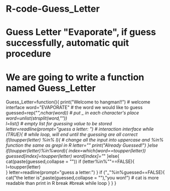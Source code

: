 # R-code-Guess_Letter
# Guess Letter "Evaporate", if guess successfully, automatic quit procedure
# We are going to write a function named Guess_Letter
Guess_Letter=function(){
  print("Welcome to hangman!!")     # welcome interface
  word="EVAPORATE"                  # the word we would like to guess
  guessed=rep("_",nchar(word))      # put _ in each character's place
  word=unlist(strsplit(word,""))    
  l=list()                          # empty list for guessing value to be stored
  letter=readline(prompt="guess a letter: ")  # interaction interface
  while (TRUE){                               # while loop, will end until the guessing are all correct
      if(toupper(letter) %in% l){             # change all the input into uppercase and %in% function the same as grepl in R
        letter=""
        print("Already Guessed!")
      }else if(toupper(letter)%in%word){
        index=which(word==toupper(letter))
        guessed[index]=toupper(letter)
        word[index]="_" 
      }else{
          cat(paste(guessed,collapse = ""))
          if (letter%in%""==FALSE){
            l=toupper(letter)                 
          }
          letter=readline(prompt="guess a letter:")
      }
        if ("_"%in%guessed==FALSE){
          cat("the letter is",paste(guessed,collapse = ""),"you won!")  # cat is more readable than print in R
          break                    #break while loop
        }
        }
      }
  
  
